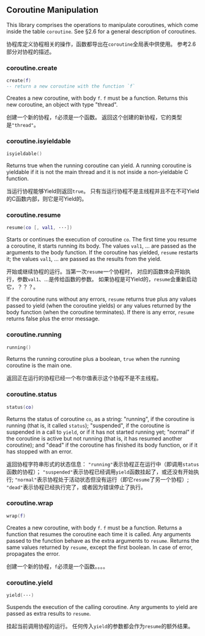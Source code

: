 
## Coroutine Manipulation

This library comprises the operations to manipulate coroutines, which come inside the table `coroutine`. 
See §2.6 for a general description of coroutines.

协程库定义协程相关的操作，函数都导出在`coroutine`全局表中供使用。
参考2.6部分对协程的描述。

### coroutine.create
```lua
create(f)
-- return a new coroutine with the function `f`
```

Creates a new coroutine, with body `f`. `f` must be a function. 
Returns this new coroutine, an object with type "thread".

创建一个新的协程，`f`必须是一个函数。
返回这个创建的新协程，它的类型是`"thread"`。

### coroutine.isyieldable 
```lua
isyieldable()
```

Returns true when the running coroutine can yield.
A running coroutine is yieldable if it is not the main thread and 
it is not inside a non-yieldable C function.

当运行协程能够Yield则返回`true`。
只有当运行协程不是主线程并且不在不可Yield的C函数内部，则它是可Yield的。

### coroutine.resume 
```lua
resume(co [, val1, ···])
```

Starts or continues the execution of coroutine `co`. 
The first time you resume a coroutine, it starts running its body. 
The values `val1`, ... are passed as the arguments to the body function. 
If the coroutine has yielded, `resume` restarts it; 
the values `val1`, ... are passed as the results from the yield.

开始或继续协程的运行。当第一次`resume`一个协程时，
对应的函数体会开始执行，参数`val1`、...是传给函数的参数。
如果协程是可Yield的，`resume`会重新启动它，？？？。

If the coroutine runs without any errors, 
`resume` returns true plus any values passed to yield (when the coroutine yields) 
or any values returned by the body function (when the coroutine terminates). 
If there is any error, `resume` returns false plus the error message.

### coroutine.running 
```lua
running()
```

Returns the running coroutine plus a boolean, 
`true` when the running coroutine is the main one.

返回正在运行的协程已经一个布尔值表示这个协程不是不主线程。

### coroutine.status 
```lua
status(co)
```

Returns the status of coroutine `co`, as a string: 
"running", if the coroutine is running (that is, it called `status`); 
"suspended", if the coroutine is suspended in a call to `yield`, or if it has not started running yet; 
"normal" if the coroutine is active but not running (that is, it has resumed another coroutine); 
and "dead" if the coroutine has finished its body function, or if it has stopped with an error.

返回协程字符串形式的状态信息：
`"running"`表示协程正在运行中（即调用`status`函数的协程）；
`"suspended"`表示协程已经调用`yield`函数挂起了，或还没有开始执行;
`"normal"`表示协程处于活动状态但没有运行（即它`resume`了另一个协程）;
`"dead"`表示协程已经执行完了，或者因为错误停止了执行。

### coroutine.wrap 
```lua
wrap(f)
```

Creates a new coroutine, with body `f`. `f` must be a function. 
Returns a function that resumes the coroutine each time it is called. 
Any arguments passed to the function behave as the extra arguments to `resume`. 
Returns the same values returned by `resume`, except the first boolean. 
In case of error, propagates the error.

创建一个新的协程，`f`必须是一个函数。。。。

### coroutine.yield 
```lua
yield(···)
```

Suspends the execution of the calling coroutine. 
Any arguments to yield are passed as extra results to `resume`. 

挂起当前调用协程的运行。
任何传入`yield`的参数都会作为`resume`的额外结果。
